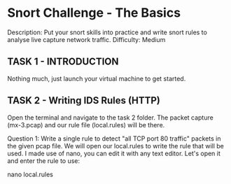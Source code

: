 # Snort Challenge - The Basics
Description: Put your snort skills into practice and write snort rules to analyse live capture network traffic.
Difficulty: Medium

## TASK 1 - INTRODUCTION
Nothing much, just launch your virtual machine to get started.

## TASK 2 - Writing IDS Rules (HTTP)
Open the terminal and navigate to the task 2 folder. The packet capture (mx-3.pcap) and our rule file (local.rules) will be there. 

Question 1: Write a single rule to detect "all TCP port 80 traffic" packets in the given pcap file. 
We will open our local.rules to write the rule that will be used. I made use of nano, you can edit it with any text editor. Let's open it and enter the rule to use:

nano local.rules

